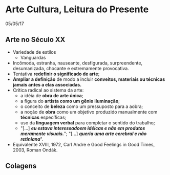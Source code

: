 Arte Cultura, Leitura do Presente
=================================
05/05/17

## Arte no Século XX

- Variedade de estilos
  - Vanguardas
- Incômoda, estranha, nauseante, desfigurada, surpreendente, desumanizada, chocante e extremamente provocativa.
- Tentativa **redefinir o significado de arte**;
- **Ampliar a definição** de modo a incluir **conveitos, materiais ou técnicas jamais antes a elas associadas.**
- Crítica radical ao sistema da arte:
  - a idéia de **obra de arte única**;
  - a figura do **artista como um gênio iluminação**;
  - o conceito de **beleza** como um pressuposto para a aobra;
  - a noção de **obra** como um objetivo produzido manualmente com **técnicas** específicas;
  - uso da **linguagem verbal** para completar o sentido do trabalho;
  - "[...] ***eu estava interessadoem idéicas e não em produtos meramente visuais.***"; "[...] ***queria uma arte cerebral e não retiniana***".
- Equivalente XVIII, 1972, Carl Andre e Good Feelings in Good Times, 2003, Roman Ondák.

## Colagens
